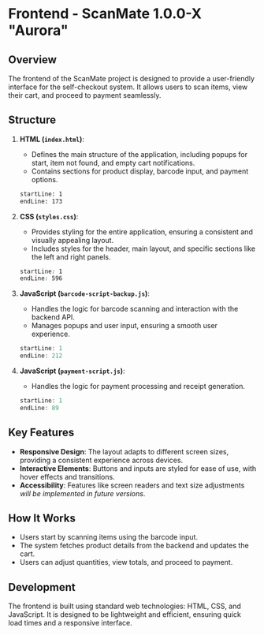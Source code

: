 # Frontend - ScanMate 1.0.0-X "Aurora"

## Overview

The frontend of the ScanMate project is designed to provide a user-friendly interface for the self-checkout system. It allows users to scan items, view their cart, and proceed to payment seamlessly.

## Structure

1. **HTML (`index.html`)**:
   - Defines the main structure of the application, including popups for start, item not found, and empty cart notifications.
   - Contains sections for product display, barcode input, and payment options.

   ```html:./index.html
   startLine: 1
   endLine: 173
   ```

2. **CSS (`styles.css`)**:
   - Provides styling for the entire application, ensuring a consistent and visually appealing layout.
   - Includes styles for the header, main layout, and specific sections like the left and right panels.

   ```css:./styles.css
   startLine: 1
   endLine: 596
   ```

3. **JavaScript (`barcode-script-backup.js`)**:
   - Handles the logic for barcode scanning and interaction with the backend API.
   - Manages popups and user input, ensuring a smooth user experience.

   ```javascript:./scripts/barcode-script.js
   startLine: 1
   endLine: 212
   ```

4. **JavaScript (`payment-script.js`)**:
   - Handles the logic for payment processing and receipt generation.
  
   ```javascript:./scripts/payment-script.js
   startLine: 1
   endLine: 89
   ```  

## Key Features

- **Responsive Design**: The layout adapts to different screen sizes, providing a consistent experience across devices.
- **Interactive Elements**: Buttons and inputs are styled for ease of use, with hover effects and transitions.
- **Accessibility**: Features like screen readers and text size adjustments *will be implemented in future versions*.

## How It Works

- Users start by scanning items using the barcode input.
- The system fetches product details from the backend and updates the cart.
- Users can adjust quantities, view totals, and proceed to payment.

## Development

The frontend is built using standard web technologies: HTML, CSS, and JavaScript. It is designed to be lightweight and efficient, ensuring quick load times and a responsive interface.
